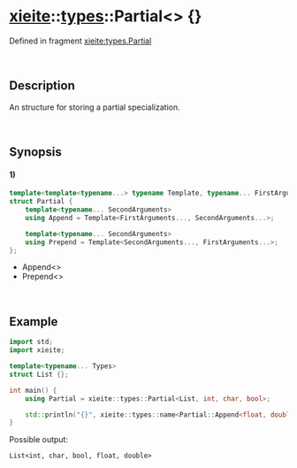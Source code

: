 # [xieite](../../xieite.md)\:\:[types](../../types.md)\:\:Partial\<\> \{\}
Defined in fragment [xieite:types.Partial](../../../src/types/partial.cpp)

&nbsp;

## Description
An structure for storing a partial specialization.

&nbsp;

## Synopsis
#### 1)
```cpp
template<template<typename...> typename Template, typename... FirstArguments>
struct Partial {
    template<typename... SecondArguments>
    using Append = Template<FirstArguments..., SecondArguments...>;

    template<typename... SecondArguments>
    using Prepend = Template<SecondArguments..., FirstArguments...>;
};
```
- Append\<\>
- Prepend\<\>

&nbsp;

## Example
```cpp
import std;
import xieite;

template<typename... Types>
struct List {};

int main() {
    using Partial = xieite::types::Partial<List, int, char, bool>;

    std::println("{}", xieite::types::name<Partial::Append<float, double>>());
}
```
Possible output:
```
List<int, char, bool, float, double>
```
